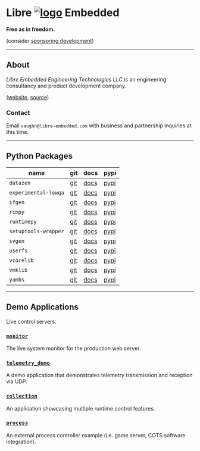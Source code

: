 <!--
    =====================================
    generator=datazen
    version=3.2.3
    hash=70a25c959047b9d4b86a936bab7a150c
    =====================================
-->

# Libre [![logo](https://libre-embedded.com/static/png/chip-circle-bootstrap/128x128.png)](https://libre-embedded.com) Embedded

**Free as in freedom.**

(consider [sponsoring development](https://github.com/sponsors/libre-embedded))

---

## About

*Libre Embedded Engineering Technologies LLC* is an engineering consultancy
and product development company.

([website](https://libre-embedded.com), [source](https://github.com/libre-embedded))

### Contact

Email `vaughn@libre-embedded.com` with business and partnership inquiries at
this time.

---

## Python Packages

| name | git | docs | pypi |
|------|-----|------|------|
| `datazen` | [git](https://github.com/libre-embedded/datazen) | [docs](https://libre-embedded.com/python/datazen) | [pypi](https://pypi.org/project/datazen)
| `experimental-lowqa` | [git](https://github.com/libre-embedded/experimental-lowqa) | [docs](https://libre-embedded.com/python/experimental-lowqa) | [pypi](https://pypi.org/project/experimental-lowqa)
| `ifgen` | [git](https://github.com/libre-embedded/ifgen) | [docs](https://libre-embedded.com/python/ifgen) | [pypi](https://pypi.org/project/ifgen)
| `rcmpy` | [git](https://github.com/libre-embedded/rcmpy) | [docs](https://libre-embedded.com/python/rcmpy) | [pypi](https://pypi.org/project/rcmpy)
| `runtimepy` | [git](https://github.com/libre-embedded/runtimepy) | [docs](https://libre-embedded.com/python/runtimepy) | [pypi](https://pypi.org/project/runtimepy)
| `setuptools-wrapper` | [git](https://github.com/libre-embedded/setuptools-wrapper) | [docs](https://libre-embedded.com/python/setuptools-wrapper) | [pypi](https://pypi.org/project/setuptools-wrapper)
| `svgen` | [git](https://github.com/libre-embedded/svgen) | [docs](https://libre-embedded.com/python/svgen) | [pypi](https://pypi.org/project/svgen)
| `userfs` | [git](https://github.com/libre-embedded/userfs) | [docs](https://libre-embedded.com/python/userfs) | [pypi](https://pypi.org/project/userfs)
| `vcorelib` | [git](https://github.com/libre-embedded/vcorelib) | [docs](https://libre-embedded.com/python/vcorelib) | [pypi](https://pypi.org/project/vcorelib)
| `vmklib` | [git](https://github.com/libre-embedded/vmklib) | [docs](https://libre-embedded.com/python/vmklib) | [pypi](https://pypi.org/project/vmklib)
| `yambs` | [git](https://github.com/libre-embedded/yambs) | [docs](https://libre-embedded.com/python/yambs) | [pypi](https://pypi.org/project/yambs)

---

## Demo Applications

Live control servers.

### [`monitor`](https://libre-embedded.com/monitor/#linux/linux:cpu.percent)

The live system monitor for the production web server.

### [`telemetry_demo`](https://libre-embedded.com/telemetry_demo/#rx/rx:timestamp,sequence)

A demo application that demonstrates telemetry transmission and reception
via UDP.

### [`collection`](https://libre-embedded.com/collection/#wave1,hide-tabs/wave1:sin,cos)

An application showcasing multiple runtime control features.

### [`process`](https://libre-embedded.com/process/#process_dev/process_dev:uptime)

An external process controller example (i.e. game server, COTS software
integration).
